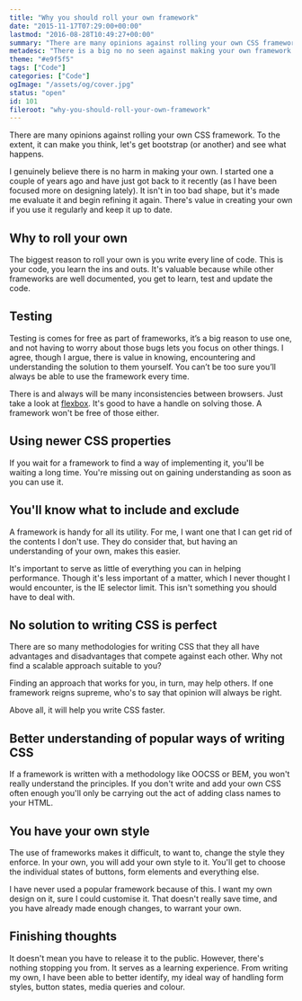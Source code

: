 ```yaml
---
title: "Why you should roll your own framework"
date: "2015-11-17T07:29:00+00:00"
lastmod: "2016-08-28T10:49:27+00:00"
summary: "There are many opinions against rolling your own CSS framework. To the extent, it can make you think, let’s get bootstrap (or another) and see what happens.I genuinely believe there is no harm in making your own. I started one a couple of years ago and have just got back to it recently (as I have been focused more on designing lately). It isn’t in too bad shape, but it’s made me evaluate it and begin refining it again. There’s value in creating your own if you use it regularly and keep it up to date."
metadesc: "There is a big no no seen against making your own framework. I believe you should be using your own with CSS."
theme: "#e9f5f5"
tags: ["Code"]
categories: ["Code"]
ogImage: "/assets/og/cover.jpg"
status: "open"
id: 101
fileroot: "why-you-should-roll-your-own-framework"
---
```


There are many opinions against rolling your own CSS framework. To the extent, it can make you think, let's get bootstrap (or another) and see what happens. 

I genuinely believe there is no harm in making your own. I started one a couple of years ago and have just got back to it recently (as I have been focused more on designing lately). It isn't in too bad shape, but it's made me evaluate it and begin refining it again. There's value in creating your own if you use it regularly and keep it up to date. 

## Why to roll your own
The biggest reason to roll your own is you write every line of code. This is your code, you learn the ins and outs. It's valuable because while other frameworks are well documented, you get to learn, test and update the code.

## Testing
Testing is comes for free as part of frameworks, it’s a big reason to use one, and not having to worry about those bugs lets you focus on other things. I agree, though I argue, there is value in knowing, encountering and understanding the solution to them yourself. You can’t be too sure you’ll always be able to use the framework every time.

There is and always will be many inconsistencies between browsers. Just take a look at [flexbox](https://github.com/philipwalton/flexbugs). It's good to have a handle on solving those. A framework won't be free of those either.

## Using newer CSS properties
If you wait for a framework to find a way of implementing it, you'll be waiting a long time. You're missing out on gaining understanding as soon as you can use it.

## You'll know what to include and exclude
A framework is handy for all its utility. For me, I want one that I can get rid of the contents I don't use. They do consider that, but having an understanding of your own, makes this easier.

It's important to serve as little of everything you can in helping performance. Though it's less important of a matter, which I never thought I would encounter, is the IE selector limit. This isn't something you should have to deal with. 

## No solution to writing CSS is perfect
There are so many methodologies for writing CSS that they all have advantages and disadvantages that compete against each other. Why not find a scalable approach suitable to you?

Finding an approach that works for you, in turn, may help others. If one framework reigns supreme, who's to say that opinion will always be right.

Above all, it will help you write CSS faster. 

## Better understanding of popular ways of writing CSS
If a framework is written with a methodology like OOCSS or BEM, you won't really understand the principles. If you don't write and add your own CSS often enough you'll only be carrying out the act of adding class names to your HTML.

## You have your own style
The use of frameworks makes it difficult, to want to, change the style they enforce. In your own, you will add your own style to it. You'll get to choose the individual states of buttons, form elements and everything else.

I have never used a popular framework because of this. I want my own design on it, sure I could customise it. That doesn't really save time, and you have already made enough changes, to warrant your own. 

## Finishing thoughts
It doesn't mean you have to release it to the public. However, there's nothing stopping you from. It serves as a learning experience. From writing my own, I have been able to better identify, my ideal way of handling form styles, button states, media queries and colour.
